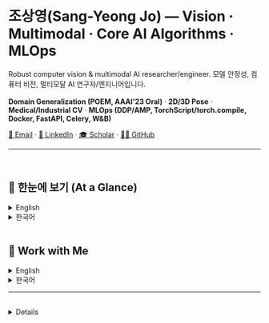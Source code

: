 # 조상영(Sang-Yeong Jo) — Vision · Multimodal · Core AI Algorithms · MLOps

Robust computer vision & multimodal AI researcher/engineer.
모델 안정성, 컴퓨터 비전, 멀티모달 AI 연구자/엔지니어입니다.  
</br>
**Domain Generalization (POEM, AAAI'23 Oral)** · **2D/3D Pose** · **Medical/Industrial CV** · **MLOps (DDP/AMP, TorchScript/torch.compile, Docker, FastAPI, Celery, W&B)**

[📧 Email](mailto:joinspired42@gmail.com) · [🔗 LinkedIn](https://www.linkedin.com/in/sangyeongjo/) · [🎓 Scholar](https://scholar.google.com/citations?user=DQRzEzIAAAAJ&hl=en) · [👨‍💻 GitHub](https://github.com/JoSangYoung)

---
</br>


## 🔎 한눈에 보기 (At a Glance)
<details>
<summary>English</summary>

- **Vision:** classification / detection / segmentation, 2D/3D pose, 3D vision — deployed in clinical & manufacturing settings
- **Multimodal:** vision+audio dance coaching (pose + beat sync), vision+text (CLIP pipelines, vision–language (VL) dataset curation)
- **Medical/Industrial CV:** lesion detection, 3D image segmentation, anomaly/defect detection
- **Core AI Algorithms:** **POEM** for domain generalization (AAAI’23 Oral), meta-learning, causal analysis (CCM), robust training (SWAD/SAM)
- **Pose/Action:** 2D/3D pose estimation pipelines, motion-quality scoring, tempo synchronization
- **MLOps & Training:** DDP/AMP, TorchScript/torch.compile, Docker, FastAPI/Flask, Celery, W&B — engine integration, validation, dataset governance

</details>

<details>
<summary>한국어</summary>

- **Vision:** 탐지 / 분할 / 분류, 2D/3D 포즈, 3D 비전 — 임상/제조 환경에 실제 배포 경험
- **Multimodal:** 비전+오디오(포즈·비트 싱크), 비전+텍스트(CLIP 파이프라인, 비전-언어(VL) 데이터셋 큐레이션)
- **Medical/Industrial CV:** 병변 검출, 3D 이미지 분할, 결함/이상 탐지
- **핵심 알고리즘:** 도메인 일반화 **POEM**(AAAI’23 Oral), 메타러닝, 인과 분석(CCM), 강건 학습(SWAD/SAM)
- **Pose/Action:** 2D/3D 포즈 파이프라인, 동작 품질 점수화, 템포 동기화
- **MLOps & 학습:** DDP/AMP, TorchScript/torch.compile, Docker, FastAPI/Flask, Celery, W&B — 엔진 통합, 검증, 데이터셋 거버넌스

</details>

</br>

## 🤝 Work with Me
<details>
<summary>English</summary>
I help teams ship reliable vision/multimodal AI from prototype → product.

- **Vision:** detection / segmentation / classification, 2D/3D pose, 3D segmentation; external-set robustness & deployment (PyTorch, TensorFlow, Keras)
- **Multimodal:** vision+audio (beat/tempo sync), vision+text (CLIP retrieval & product ID), LLM-assisted dataset curation & feedback generation
- **Medical/Industrial CV:** lesion detection, 3D segmentation, defect/anomaly detection
- **Robust Learning:** domain generalization/adaptation (**POEM**, SWAD/SAM), OOD evaluation & curricula design
- **Pose/Action:** 2D/3D pose pipelines, motion quality scoring, rhythm/tempo sync
- **MLOps:** training at scale (**DDP/AMP**), serving & packaging (**TorchScript/torch.compile**, **Docker**), **FastAPI**/**Celery** pipelines, monitoring (**W&B**), evaluation & validation

**👉 Hire/Collaborate:** [Email me](mailto:joinspired42@gmail.com) or DM via [LinkedIn](https://www.linkedin.com/in/sangyeongjo/).
</details>

<details>
<summary>한국어</summary>
팀이 신뢰할 수 있는 비전/멀티모달 AI를 프로토타입 → 제품으로 실제 배포하도록 돕습니다.

- **Vision:** 탐지 / 분할 / 분류, 2D/3D 포즈, 3D 세그멘테이션; 외부 검증 세트 강건성 및 배포(PyTorch, TensorFlow, Keras)
- **Multimodal:** 비전+오디오(비트/템포 싱크), 비전+텍스트(CLIP 기반 검색 & 제품 식별), LLM 보조 데이터셋 큐레이션 & 피드백 생성
- **Medical/Industrial CV:** 병변 검출, 3D 분할, 결함/이상 탐지
- **Robust Learning:** 도메인 일반화/적응(**POEM**, SWAD/SAM), OOD 평가 및 커리큘럼 설계
- **Pose/Action:** 2D/3D 포즈 파이프라인, 동작 품질 점수화, 리듬/템포 싱크
- **MLOps:** 대규모 학습(**DDP/AMP**), 서빙·패키징(**TorchScript/torch.compile**, **Docker**), **FastAPI**/**Celery** 파이프라인, 모니터링(**W&B**), 평가·검증

**👉 채용/협업/의뢰:** [이메일](mailto:joinspired42@gmail.com) 또는 [LinkedIn DM](https://www.linkedin.com/in/sangyeongjo/)으로 연락해주세요.

</details>


---
<br/>


<details>Biography
## 📚 Education
- **Master of Science in Artificial Intelligence**  
  Ulsan National Institute of Science & Technology (UNIST)  
  GPA: **3.73 / 4.3**  
  **03/2021 – 02/2023**

- **Bachelor of Engineering in Computer Engineering**  
  Kumoh National Institute of Technology (KIT)  
  GPA: **4.26 / 4.5**  
  **03/2014 – 02/2020**

<br/>

## 💻 Experiences
- **Neurophet (Algorithm Research Team)**  
  *AI Researcher*  
  **02/2023 – Present**  
  – Shipped lesion detection, 3D segmentation, and classification models  
  – Applied robust learning (POEM, SWAD, SAM), performed engine integration & validation  
  – Designed verification procedures and governed training/validation datasets  
  – Contributed from Series-B stage through KOSDAQ listing

- **Machine Intelligence & Information Learning Lab., UNIST**  
  *Graduate Student*  
  **03/2021 – 02/2023**  
  – Research on domain generalization (POEM), causal analysis projects

- **Korea Institute of Science and Technology (KIST)**  
  *Intern Researcher*  
  **05/2020 – 09/2020**  
  – 3D polygon visualization tools; quantitative analysis based on segmentation

- **Interactive Lab, Kumoh National Institute of Technology (KIT)**  
  *Student Intern*  
  **06/2017 – 02/2020**  
  – IoT patient-room system; early CV prototypes

<br/>

## 🛒 Skills
### Artificial Intelligence
- **AI Frameworks**  
  TensorFlow, PyTorch, Python, NumPy, CUDA
- **Data & Big Data**  
  Apache Spark, Apache Hadoop, MongoDB, MySQL, Pandas
- **Topics**  
  Computer Vision (Classification, Object Detection, Semantic Segmentation)  
  Domain Generalization / Domain Adaptation  
  Optimization  
  Meta-Learning (Few-shot learning, MAML, ProtoNet)  
  3D Vision (Point Clouds, NeRF)  
  Generative Models (GAN, Diffusion)  
  Transformer
  Multimodal (CLIP, LLaVA, Deep Seek VL)

### Programming Skills
- **Programming Languages**  
  Python, C, C++, C#, Java, JavaScript, PHP, MATLAB
- **Web**  
  HTML, XML, Django, Vue.js, Flask, REST API, Bootstrap
- **Mobile Application**  
  Android Studio, Flutter
- **Operating Systems**  
  Windows, Linux
- **Communication & Tools**  
  GitHub, Docker

<br/>

## 🤝 Projects
<details>English
1. **Real-time Dance Coaching Engine** *(Oct/2024 – Jul/2025)*  
   – MotionBERT 3D pose + MMPose 2D keypoints; skeleton alignment & beat sync; live & batch  
   – *Skills:* PyTorch, FastAPI/Flask, Celery, Docker; metrics: posture similarity, rhythm match, calorie estimation

2. **Skin Analysis & Product Recommendation** *(May/2023 – Dec/2023)*  
   – Mobile skin-image analysis and personalized cosmetics recommendation (Flutter–Django)  
   – *Skills:* Flutter, Django, MySQL, REST API

3. **Domain Generalization / POEM** *(Apr/2021 – Feb/2023)*  
   – Learns **domain-invariant representations** for robust generalization  
   – *Skills:* PyTorch, NumPy, Python, Research, Computer Vision, Generalization, Linux, GitHub, Docker  
   – **Code:** https://github.com/JoSangYoung/Official-POEM  
   – **Paper:** https://arxiv.org/abs/2305.13046

4. **Causal Effect Analysis** *(Mar/2022 – Feb/2023)*  
   – Causal effect inference between signal pairs using **Convergent Cross Mapping (CCM)**  
   – *Skills:* Python, PyTorch, CCM, Data Analysis, Signal Processing

5. **Meta-learning on 3D Point Clouds** *(Oct/2022 – Dec/2022)*  
   – PointNet with task-conditioned adaptation under few-shot settings  
   – *Skills:* TensorFlow, CUDA, 3D Point Cloud Classification

6. **Clustering-based Feature Meta-learning** *(Jun/2022 – Dec/2022)*  
   – ProtoNet + feature clustering for outlier removal in embedding space  
   – *Skills:* PyTorch, scikit-learn, learn2learn, CUDA

7. **Manufacturing Error Simulator** *(Oct/2021 – Dec/2021)*  
   – MLP-based simulator and data workflow for process analysis  
   – *Skills:* Python, Pandas, NumPy, Communication, Linux, Data Analysis

8. **3D Web Viewer for Synaptic Connections** *(May/2020 – Sep/2020)*  
   – 3D visualization web application  
   – *Skills:* Python, Open-source, REST API, 3D Vision, GitHub

9. **Predicting Visual Memorability from EEG** *(Nov/2018 – Feb/2020)*  
   – Brain-wave pattern classification for visual memorability  
   – *Skills:* Python, PyTorch, Braindecode, Machine Learning, Deep Learning, MATLAB

10. **Bicycle Road Maintenance System** *(Apr/2019 – Jun/2019)*  
    – Real-time web/mobile system with YOLO-based detection  
    – *Skills:* Flutter, Django, Google Maps, YOLO, Object Detection, Data Preprocessing, PyTorch  
    – **GitHub:** https://github.com/JoSangYoung/Road_Detecting_Map

11. **Generating & Recommending Fashion Items** *(Apr/2018 – Dec/2018)*  
    – Generation & recommendation using **DiscoGAN**  
    – *Skills:* DiscoGAN, MySQL, Web Crawling, Python, PyTorch, Image Preprocessing  
    – **GitHub:** https://github.com/JoSangYoung/Generating-Nail-Art-Designs-using-DiscoGAN

12. **Patient Care System using IoT Sensors** *(Jun/2017 – Nov/2017)*  
    – Monitoring via camera, IoT, and wearables  
    – *Skills:* IoT, Django, Node.js, JavaScript, Python, ARTIK, 3D Printing  
    – **GitHub:** https://github.com/JoSangYoung/Patient-care-system-using-IoT-sensor  
    – **YouTube:** https://www.youtube.com/watch?v=FRA7vulQLTU
</details>
<details>한국어
## 🤝 프로젝트 (Projects)
1. **실시간 댄스 코칭 엔진** *(2024.10 – 2025.07)*  
   – MotionBERT 3D 포즈 + MMPose 2D 키포인트; 스켈레톤 정렬 & 비트 싱크; 실시간/비동기 지원  
   – *기술:* PyTorch, FastAPI/Flask, Celery, Docker; 지표: 자세 유사도, 리듬 매칭, 칼로리 추정

2. **피부 상태 분석 및 제품 추천** *(2023.05 – 2023.12)*  
   – 모바일 피부 이미지 분석 및 맞춤 화장품 추천(Flutter–Django)  
   – *기술:* Flutter, Django, MySQL, REST API

3. **Domain Generalization / POEM** *(2021.04 – 2023.02)*  
   – **도메인 불변 임베딩** 학습으로 일반화 성능 향상  
   – *기술:* PyTorch, NumPy, Python, Research, Computer Vision, Generalization, Linux, GitHub, Docker  
   – **Code:** https://github.com/JoSangYoung/Official-POEM  
   – **Paper:** https://arxiv.org/abs/2305.13046

4. **Causal Effect Analysis** *(2022.03 – 2023.02)*  
   – **CCM** 기반 신호 쌍 인과 효과 추론  
   – *기술:* Python, PyTorch, Convergent Cross Mapping, Data Analysis, Signal Processing

5. **3D 포인트 클라우드 메타러닝** *(2022.10 – 2022.12)*  
   – Few-shot 조건의 PointNet + task-conditioned adaptation 실험  
   – *기술:* TensorFlow, CUDA, 3D Point Cloud Classification

6. **클러스터링 기반 Feature 메타러닝** *(2022.06 – 2022.12)*  
   – 임베딩 공간에서 **ProtoNet + 군집화**로 outlier 제거 전략  
   – *기술:* PyTorch, scikit-learn, learn2learn, CUDA

7. **초음파 융착 공정 이상탐지/시뮬레이터** *(2021.10 – 2021.12)*  
   – MLP 기반 공정 시뮬레이터 및 데이터 분석 워크플로  
   – *기술:* Python, Pandas, NumPy, Communication, Linux, Data Analysis

8. **시냅스 연결 3D 웹 뷰어** *(2020.05 – 2020.09)*  
   – 3D 시각화 웹 애플리케이션  
   – *기술:* Python, 오픈소스, REST API, 3D Vision, GitHub

9. **EEG 기반 시각 기억도 예측** *(2018.11 – 2020.02)*  
   – 뇌파 패턴 분류로 시각 기억도 예측  
   – *기술:* Python, PyTorch, Braindecode, Machine Learning, Deep Learning, MATLAB

10. **자전거 도로 유지보수 시스템** *(2019.04 – 2019.06)*  
    – **YOLO** 기반 실시간 웹/모바일 감지  
    – *기술:* Flutter, Django, Google Maps, YOLO, Object Detection, Data Preprocessing, PyTorch  
    – **GitHub:** https://github.com/JoSangYoung/Road_Detecting_Map

11. **패션 아이템 생성·추천 (DiscoGAN)** *(2018.04 – 2018.12)*  
    – **DiscoGAN** 기반 이미지 생성 및 추천  
    – *기술:* DiscoGAN, MySQL, Web Crawling, Python, PyTorch, Image Preprocessing  
    – **GitHub:** https://github.com/JoSangYoung/Generating-Nail-Art-Designs-using-DiscoGAN

12. **IoT 기반 환자 케어 시스템** *(2017.06 – 2017.11)*  
    – 카메라·IoT·웨어러블 연동 환자 모니터링  
    – *기술:* IoT, Django, Node.js, JavaScript, Python, ARTIK, 3D Printing  
    – **GitHub:** https://github.com/JoSangYoung/Patient-care-system-using-IoT-sensor  
    – **YouTube:** https://www.youtube.com/watch?v=FRA7vulQLTU
</details>
<br/>

## 🏆 Awards and Honors
<details>English
1. **Oral Session Presentation (2023)** — AAAI 2023
2.  **Commendation (Graduate Representative)** — Member of the National Assembly (2020)
3. **Undergraduate Academic Competition** — The Korean Institute of Information Technology (Second Prize)
4. **IoT Innovation Challenge** (2017) — Special Prize
5. **Korea Software Congress 2017** — Second Prize
</details>

<details>한국어
1. **Oral sessino 발표 (2023)** — AAAI 2023
2. **졸업생 대표 표창장 (2020)** — 국회의원 표창
3. **정보기술학회 대학생 논문경진대회 (2018)** — 정보기술학회(은상)
4. **IoT 이노베이션 챌린지** (2017) — 한국전자정보통신산업진흥회(입선)
5. **한국소프트웨어종합학술대회** — 한국정보과학회(우수상)
</details>

<br/>

## 📃 Publications
<details>English
  ### **International Journal**
1. **Sensors (Basel)**  
   Jo S-Y, Jeong J-W. *Prediction of Visual Memorability with EEG Signals: A Comparative Study.* Sensors, 20(9):2694, 2020.  
   **Link:** https://pubmed.ncbi.nlm.nih.gov/32397356/

<br/>

### **International Conference**
1. **AAAI-23 (Oral)**  
   Sang-Yeong Jo and Sung-Whan Yoon, *POEM: Polarization of Embeddings for Domain-Invariant Representations.*  
   **Paper:** https://arxiv.org/abs/2305.13046

2. **IEEE BCI 2020**  
   S. Jo and J. Jeong, *Prediction of Visual Memorability with EEG Signals using Deep Neural Networks.*  
   **Link:** https://ieeexplore.ieee.org/document/9061637

3. **IEEE BigComp 2019**  
   S.-Y. Jo, S.-H. Jang, H.-E. Cho, J.-W. Jeong, *Scenery-Based Fashion Recommendation with Cross-Domain Generative Adversarial Networks.*  
   **Link:** https://ieeexplore.ieee.org/document/8679117

<br/>

### **Domestic Journal**
1. *Journal of Korea Institute of Information, Electronics, and Communication Technology*  
   Sang-Young Jo and Jin-Woo Jeong (2018, Oct). *Design and Implementation of Hospital Room Management System Based on IoT CareBots*, 11(4), 370–378.  
   **Link:** http://koreascience.or.kr/article/JAKO201827750145326.page
<br/>

### **Domestic Conference**
1. *Proceedings of KIISE Conference 2019*  
   SangYeong Jo, JinHyeok Hyeon, TaeSan Kim, Junha Hwang, *A Maintenance System for Bicycle Road Using YOLO*, 2019.6.  
   **Link:** https://www.dbpia.co.kr/journal/articleDetail?nodeId=NODE08763690

2. *Proceedings of KIIT Conference 2018*  
   Sang-Yeong Jo, Hee-Eun Cho, Sun-Hye Jang, Jin-Woo Jeong, *Generation of Nail Art Designs using DiscoGAN*, 2018.6, 230–232.
   **Link:** https://www.dbpia.co.kr/journal/articleDetail?nodeId=NODE07467662

3. *Korea Software Congress 2017*  
   Jun-Su Kim, Seung-Min Baek, Sang-Young Jo, Jin-Woo Jeong, *Patient and Hospital Room Care System using ARTIK Cloud and IoT Sensors*.  
   **Link:** https://www.dbpia.co.kr/journal/articleDetail?nodeId=NODE07322694

<br/>
</details>

<details>한국어

</details>


## 🎤 Presentations
1. **UNIST: Core AI Labs Seminar**  
   – *SWAD: Domain Generalization by Seeking Flat Minima*  
     **Paper:** https://arxiv.org/abs/2102.08604  
     **YouTube:** https://www.youtube.com/watch?v=uowNWqqzVs0  
     **Page:** https://sites.google.com/view/core-ai-labs/Seminars/2022-7/220708-1
   – *Pro-tuning: Unified Prompt Tuning for Vision Tasks*  
     **Paper:** https://arxiv.org/abs/2207.14381  
     **YouTube:** https://www.youtube.com/watch?v=pNoYt0bzG-s  
     **Page:** https://sites.google.com/view/core-ai-labs/Seminars/october-2022/2

2. **The 2nd UNIST Novatus Academia**  
   – Teaching Assistant (CNN)  
   **Site:** https://aipark.unist.ac.kr/novatus/

3. **LG Electronics DX Intensive Course (2021-09-15)**  
   – Teaching Assistant (CNN)

4. **A.I. 4.0 Studio Mentoring Program**  
   – 1st & 2nd programs  
   – May/2021 – Nov/2021; May/2022 – Nov/2022  
   – Mentor  
   **News:** https://news.unist.ac.kr/successful-completion-of-ulju-a-i-4-0-studio/  
   **YouTube:** https://www.youtube.com/watch?v=HvdRm8p1xF4

</details>
